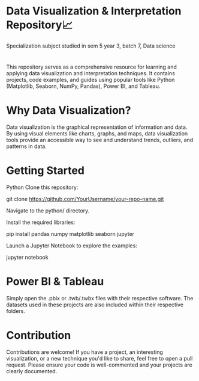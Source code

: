 # Data Visualization & Interpretation Repository📈
Specialization subject studied in sem 5 year 3, batch 7, Data science
#
This repository serves as a comprehensive resource for learning and applying data visualization and interpretation techniques. It contains projects, code examples, and guides using popular tools like Python (Matplotlib, Seaborn, NumPy, Pandas), Power BI, and Tableau.

# Why Data Visualization?
Data visualization is the graphical representation of information and data. By using visual elements like charts, graphs, and maps, data visualization tools provide an accessible way to see and understand trends, outliers, and patterns in data.

# Getting Started
Python
Clone this repository:

git clone https://github.com/YourUsername/your-repo-name.git

Navigate to the python/ directory.

Install the required libraries:

pip install pandas numpy matplotlib seaborn jupyter

Launch a Jupyter Notebook to explore the examples:

jupyter notebook

# Power BI & Tableau
Simply open the .pbix or .twb/.twbx files with their respective software. The datasets used in these projects are also included within their respective folders.

# Contribution
Contributions are welcome! If you have a project, an interesting visualization, or a new technique you'd like to share, feel free to open a pull request. Please ensure your code is well-commented and your projects are clearly documented.

